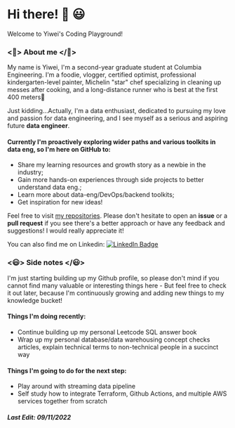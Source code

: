 # Hi there! 👋 😃

Welcome to Yiwei's Coding Playground! 

### <🙈> About me </🙈>

My name is Yiwei, I'm a second-year graduate student at Columbia Engineering. I'm a foodie, vlogger, certified optimist, professional kindergarten-level painter, Michelin "star" chef specializing in cleaning up messes after cooking, and a long-distance runner who is best at the first 400 meters💪

Just kidding...Actually, I'm a data enthusiast, dedicated to pursuing my love and passion for data engineering, and I see myself as a serious and aspiring future **data engineer**. 

#### Currently I'm proactively exploring wider paths and various toolkits in data eng, so I'm here on GitHub to:
- Share my learning resources and growth story as a newbie in the industry;
- Gain more hands-on experiences through side projects to better understand data eng.;
- Learn more about data-eng/DevOps/backend toolkits;
- Get inspiration for new ideas!

Feel free to visit [my repositories](https://github.com/hywvivi98?tab=repositories). Please don't hesitate to open an **issue** or a **pull request** if you see there's a better approach or have any feedback and suggestions! I would really appreciate it!

You can also find me on Linkedin: 
[![LinkedIn Badge](https://img.shields.io/badge/LinkedIn-Profile-informational?style=flat&logo=linkedin&logoColor=white&color=0D76A8)](https://www.linkedin.com/in/yiwei-hou/)

### <😃> Side notes </😃>
I'm just starting building up my Github profile, so please don't mind if you cannot find many valuable or interesting things here - But feel free to check it out later, because I'm continuously growing and adding new things to my knowledge bucket!

#### Things I'm doing recently:
- Continue building up my personal Leetcode SQL answer book
- Wrap up my personal database/data warehousing concept checks articles, explain technical terms to non-technical people in a succinct way


#### Things I'm going to do for the next step:
- Play around with streaming data pipeline 
- Self study how to integrate Terraform, Github Actions, and multiple AWS services together from scratch 

#### *Last Edit: 09/11/2022*
